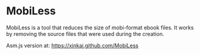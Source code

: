 MobiLess
=========

  MobiLess is a tool that reduces the size of mobi-format ebook files. It works by removing the source files that were used during the creation.


Asm.js version at: https://xinkai.github.com/MobiLess
